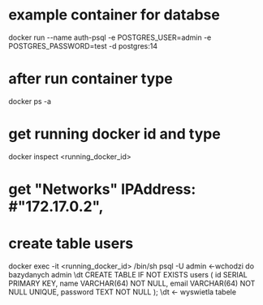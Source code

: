 # example container for databse

docker run --name auth-psql -e POSTGRES_USER=admin -e POSTGRES_PASSWORD=test -d postgres:14

# after run container type

docker ps -a

# get running docker id and type

docker inspect <running_docker_id>

# get "Networks" IPAddress: #"172.17.0.2",

# create table users

docker exec -it <running_docker_id> /bin/sh
psql -U admin <-wchodzi do bazydanych admin
\dt
CREATE TABLE IF NOT EXISTS users (
id SERIAL PRIMARY KEY,
name VARCHAR(64) NOT NULL,
email VARCHAR(64) NOT NULL UNIQUE,
password TEXT NOT NULL
);
\dt <- wyswietla tabele
